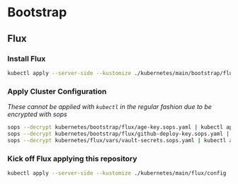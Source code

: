 # Bootstrap

## Flux

### Install Flux

```sh
kubectl apply --server-side --kustomize ./kubernetes/main/bootstrap/flux
```

### Apply Cluster Configuration

_These cannot be applied with `kubectl` in the regular fashion due to be encrypted with sops_

```sh
sops --decrypt kubernetes/bootstrap/flux/age-key.sops.yaml | kubectl apply -f -
sops --decrypt kubernetes/bootstrap/flux/github-deploy-key.sops.yaml | kubectl apply -f -
sops --decrypt kubernetes/flux/vars/vault-secrets.sops.yaml | kubectl apply -f -
```

### Kick off Flux applying this repository

```sh
kubectl apply --server-side --kustomize ./kubernetes/main/flux/config
```
